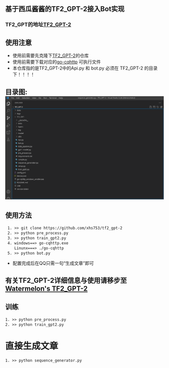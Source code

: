 ## 基于西瓜酱酱的TF2_GPT-2接入Bot实现
### TF2_GPT的地址[TF2_GPT-2](https://github.com/xhs753/tf2_gpt-2)
## 使用注意
  - 使用前需要先克隆下[TF2_GPT-2](https://github.com/xhs753/tf2_gpt-2)的仓库
  - 使用前需要下载对应的[go-cqhttp](https://github.com/Mrs4s/go-cqhttp/releases) 可执行文件
  - 本仓库指的是TF2_GPT-2中的Api.py  和  bot.py  必须在 TF2_GPT-2 的目录下！！！！
   ## 目录图:![image](https://github.com/FloatTech/AI-Bot/blob/main/TF2_GPT-2/%E6%8D%95%E8%8E%B7.PNG)
## 使用方法
     
     1. >> git clone https://github.com/xhs753/tf2_gpt-2
     2. >> python pre_process.py
     3. >> python train_gpt2.py
     4. windows==> go-cqhttp.exe
        Linunx===> ./go-cqhttp
     5. >> python bot.py

- 配置完成后在QQ只需一句“生成文章”即可
## 有关TF2_GPT-2详细信息与使用请移步至[Watermelon's TF2_GPT-2](https://github.com/xhs753/tf2_gpt-2)

## 训练
    1. >> python pre_process.py
    2. >> python train_gpt2.py
# 直接生成文章
    1. >> python sequence_generator.py
    


